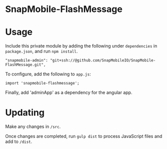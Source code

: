 # SnapMobile-FlashMessage

# Usage

Include this private module by adding the following under `dependencies` in `package.json`, and run `npm install`.

    "snapmobile-admin": "git+ssh://@github.com/SnapMobileIO/SnapMobile-FlashMessage.git",

To configure, add the following to `app.js`:

    import 'snapmobile-flashmessage';
    
Finally, add 'adminApp' as a dependency for the angular app.

# Updating

Make any changes in `/src`.

Once changes are completed, run `gulp dist` to process JavaScript files and add to `/dist`.
